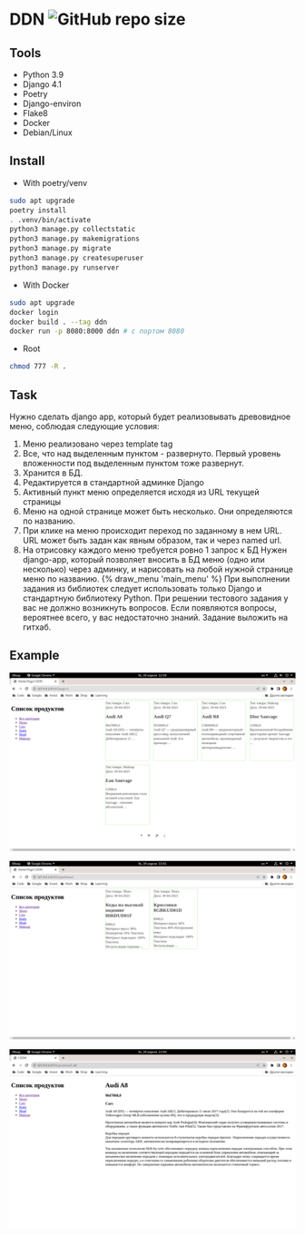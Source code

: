 # DDN ![GitHub repo size](https://img.shields.io/github/repo-size/David2261/DDN)

## Tools
- Python 3.9
- Django 4.1
- Poetry
- Django-environ
- Flake8
- Docker
- Debian/Linux

## Install
- With poetry/venv
```bash
sudo apt upgrade
poetry install
. .venv/bin/activate
python3 manage.py collectstatic
python3 manage.py makemigrations
python3 manage.py migrate
python3 manage.py createsuperuser
python3 manage.py runserver
```
- With Docker
```bash
sudo apt upgrade
docker login
docker build . --tag ddn
docker run -p 8080:8000 ddn # с портом 8080
```

- Root
```bash 
chmod 777 -R .
```

## Task

Нужно сделать django app, который будет реализовывать древовидное меню, соблюдая следующие условия:

1. Меню реализовано через template tag
2. Все, что над выделенным пунктом - развернуто. Первый уровень вложенности под выделенным пунктом тоже развернут.
3. Хранится в БД.
4. Редактируется в стандартной админке Django
5. Активный пункт меню определяется исходя из URL текущей страницы
6. Меню на одной странице может быть несколько. Они определяются по названию.
7. При клике на меню происходит переход по заданному в нем URL. URL может быть задан как явным образом, так и через named url.
8. На отрисовку каждого меню требуется ровно 1 запрос к БД
   Нужен django-app, который позволяет вносить в БД меню (одно или несколько) через админку, и нарисовать на любой нужной странице меню по названию.
   {% draw_menu 'main_menu' %}
   При выполнении задания из библиотек следует использовать только Django и стандартную библиотеку Python.
   При решении тестового задания у вас не должно возникнуть вопросов. Если появляются вопросы, вероятнее всего, у вас недостаточно знаний.
   Задание выложить на гитхаб.

## Example
![Main page](/source/main_page.png)

![Types page](/source/type_page.png)

![Good p](/source/good_page.png)
